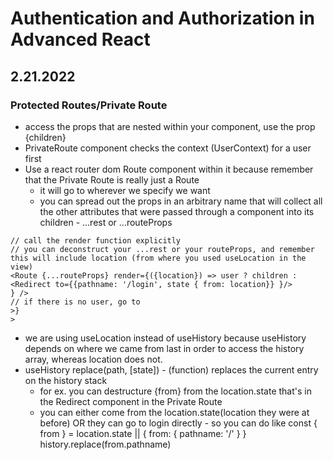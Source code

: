 # Authentication and Authorization in Advanced React

## 2.21.2022

### Protected Routes/Private Route

- access the props that are nested within your component, use the prop {children}
- PrivateRoute component checks the context (UserContext) for a user first
- Use a react router dom Route component within it because remember that the Private Route is really just a Route
  - it will go to wherever we specify we want
  - you can spread out the props in an arbitrary name that will collect all the other attributes that were passed through a component into its children - ...rest or ...routeProps

```
// call the render function explicitly
// you can deconstruct your ...rest or your routeProps, and remember this will include location (from where you used useLocation in the view)
<Route {...routeProps} render={({location}) => user ? children :  <Redirect to={{pathname: '/login', state { from: location}} }/>
} />
// if there is no user, go to
>}
>
```

- we are using useLocation instead of useHistory because useHistory depends on where we came from last in order to access the history array, whereas location does not.
- useHistory replace(path, [state]) - (function) replaces the current entry on the history stack
  - for ex. you can destructure {from} from the location.state that's in the Redirect component in the Private Route
  - you can either come from the location.state(location they were at before) OR they can go to login directly - so you can do like const { from } = location.state || { from: { pathname: '/' } }
    history.replace(from.pathname)
